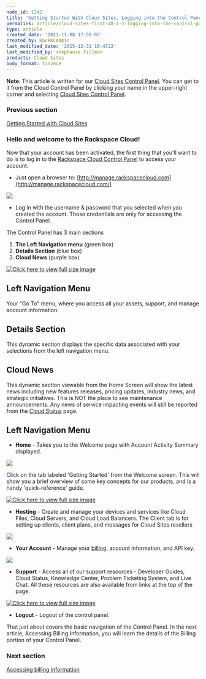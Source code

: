 ```yaml
---
node_id: 1242
title: 'Getting Started With Cloud Sites, Logging into the Control Panel'
permalink: article/cloud-sites-first-48-1-1-logging-into-the-control-panel
type: article
created_date: '2011-11-08 17:50:05'
created_by: RackKCAdmin
last_modified_date: '2015-12-31 16:4722'
last_modified_by: stephanie.fillmon
products: Cloud Sites
body_format: tinymce
---
```


**Note**: This article is written for our [Cloud Sites Control
Panel](https://manage.rackspacecloud.com/). You can get to it from the
Cloud Control Panel by clicking your name in the upper-right corner and
selecting [Cloud Sites Control
Panel](https://manage.rackspacecloud.com/).

### Previous section

[Getting Started with Cloud
Sites](https://www.rackspace.com/knowledge_center/getting-started/cloud-sites)

 

### Hello and welcome to the Rackspace Cloud!

Now that your account has been activated, the first thing that you'll
want to do is to log in to the [Rackspace Cloud Control
Panel](http://manage.rackspacecloud.com/) to access your account.

-   Just open a browser to:
     [http://manage.rackspacecloud.com](http://manage.rackspacecloud.com/)

![](http://c739518.r18.cf2.rackcdn.com/login2.png)

-   Log in with the username & password that you selected when you
    created the account.  Those credentials are only for accessing the
    Control Panel. 

The Control Panel has 3 main sections

1.  **The Left Navigation menu** (green box)
2.  **Details Section** (blue box)
3.  **Cloud News** (purple box)

[![Click here to view full size
image](http://c739518.r18.cf2.rackcdn.com/CP3Colors2.png "Click here to view full size image")](http://c739518.r18.cf2.rackcdn.com/CP3Colors2.png)

Left Navigation Menu
--------------------

Your "Go To" menu, where you access all your assets, support, and manage
account information.

Details Section
---------------

This dynamic section displays the specific data associated with your
selections from the left navigation menu. 

Cloud News
----------

This dynamic section viewable from the Home Screen will show the latest
news including new features releases, pricing updates, industry news,
and strategic initiatives. This is NOT the place to see maintenance
announcements.  Any news of service impacting events will still be
reported from the [Cloud
Status](http://status.rackspacecloud.com/) page.

Left Navigation Menu
--------------------

-   **Home** - Takes you to the Welcome page with Account Activity
    Summary displayed. 

![](http://c739518.r18.cf2.rackcdn.com/gettingstartedhighlight.png)

Click on the tab labeled 'Getting Started' from the Welcome screen.
 This will show you a brief overview of some key concepts for our
products, and is a handy 'quick-reference' guide.

[![Click here to view full size
image](http://c806394.r94.cf2.rackcdn.com/gettingstarted.png "Click here to view full size image")](http://c806394.r94.cf2.rackcdn.com/gettingstarted.png)

-   **Hosting** - Create and manage your devices and services like Cloud
    Files, Cloud Servers, and Cloud Load Balancers.  The Client tab is
    for setting up clients, client plans, and messages for Cloud Sites
    resellers

![](http://c806394.r94.cf2.rackcdn.com/hosting.png)

-   **Your Account** - Manage
    your [billing](http://www.rackspace.com/knowledge_center/article/billing-services-overview),
    account information, and API key.

![](http://c739518.r18.cf2.rackcdn.com/YourAccount.png)

-   **Support** - Access all of our support resources - Developer
    Guides, Cloud Status, Knowledge Center, Problem Ticketing System,
    and Live Chat.  All these resources are also available from links at
    the top of the page.

[![Click here to view full size
image](http://c739518.r18.cf2.rackcdn.com/Support.png "Click here to view full size image")](http://c739518.r18.cf2.rackcdn.com/Support.png)

-   **Logout** - Logout of the control panel.

That just about covers the basic navigation of the Control Panel.  In
the next article, Accessing Billing Information, you will learn the
details of the Billing portion of your Control Panel.

### Next section

[Accessing billing
information](http://www.rackspace.com/knowledge_center/article/getting-started-with-cloud-sites-accessing-billing-information)

